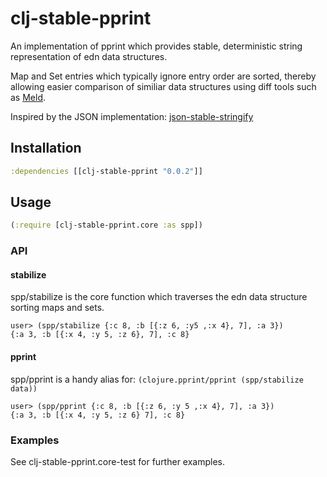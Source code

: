 # clj-stable-pprint

An implementation of pprint which provides stable, deterministic string representation of edn data structures.

Map and Set entries which typically ignore entry order are sorted, thereby allowing easier comparison of similiar data structures using diff tools such as [Meld](http://meldmerge.org/).

Inspired by the JSON implementation:  [json-stable-stringify](https://github.com/substack/json-stable-stringify)

## Installation

```clojure
:dependencies [[clj-stable-pprint "0.0.2"]]
```

## Usage

```clojure
(:require [clj-stable-pprint.core :as spp])
```

### API

#### stabilize

spp/stabilize is the core function which traverses the edn data structure sorting maps and sets.

```
user> (spp/stabilize {:c 8, :b [{:z 6, :y5 ,:x 4}, 7], :a 3})
{:a 3, :b [{:x 4, :y 5, :z 6}, 7], :c 8}
```

#### pprint

spp/pprint is a handy alias for: `(clojure.pprint/pprint (spp/stabilize data))`

```
user> (spp/pprint {:c 8, :b [{:z 6, :y 5 ,:x 4}, 7], :a 3})
{:a 3, :b [{:x 4, :y 5, :z 6} 7], :c 8}
```

### Examples

See clj-stable-pprint.core-test for further examples.
